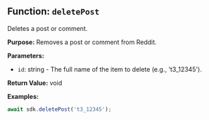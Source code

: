 ## Function: `deletePost`

Deletes a post or comment.

**Purpose:**
Removes a post or comment from Reddit.

**Parameters:**
- `id`: string - The full name of the item to delete (e.g., 't3_12345').

**Return Value:**
void

**Examples:**
```typescript
await sdk.deletePost('t3_12345');
```